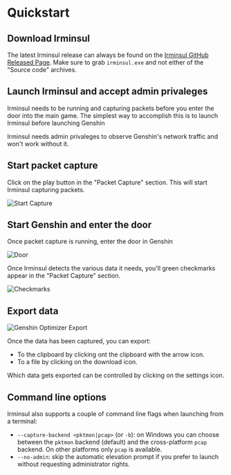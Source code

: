 # Quickstart

## Download Irminsul

The latest Irminsul release can always be found on the [Irminsul GitHub Released Page](https://github.com/konkers/irminsul/releases). Make sure to grab `irminsul.exe` and not either of the "Source code" archives.

## Launch Irminsul and accept admin privaleges

Irminsul needs to be running and capturing packets before you enter the door into the main game. The simplest way to accomplish this is to launch Irminsul before launching Genshin

Irminsul needs admin privaleges to observe Genshin's network traffic and won't work without it.

## Start packet capture

Click on the play button in the "Packet Capture" section. This will start Irminsul capturing packets.

![Start Capture](images/start-capture.webp)

## Start Genshin and enter the door

Once packet capture is running, enter the door in Genshin

![Door](images/door.webp)

Once Irminsul detects the various data it needs, you'll green checkmarks appear in the "Packet Capture" section.

![Checkmarks](images/checkmark.webp)

## Export data

![Genshin Optimizer Export](images/export.webp)

Once the data has been captured, you can export:

- To the clipboard by clicking ont the clipboard with the arrow icon.
- To a file by clicking on the download icon.

Which data gets exported can be controlled by clicking on the settings icon.

## Command line options

Irminsul also supports a couple of command line flags when launching from a terminal:

- `--capture-backend <pktmon|pcap>` (or `-b`): on Windows you can choose between the `pktmon` backend (default) and the cross-platform `pcap` backend. On other platforms only `pcap` is available.
- `--no-admin`: skip the automatic elevation prompt if you prefer to launch without requesting administrator rights.
